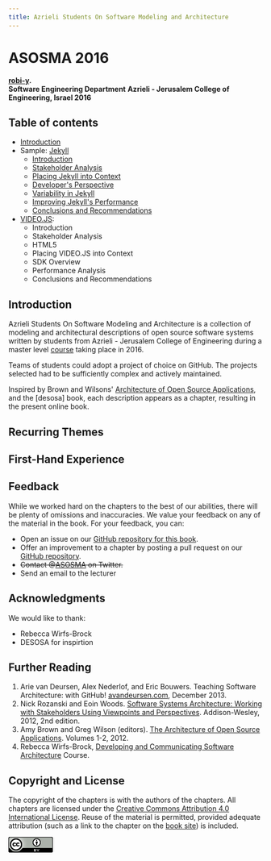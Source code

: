 ```yaml
---
title: Azrieli Students On Software Modeling and Architecture
---
```


# ASOSMA 2016


**[robi-y].**<br/>
**Software Engineering Department**
**Azrieli - Jerusalem College of Engineering, Israel 2016**

[robi-y]: https://github.com/robi-y

## Table of contents

* [Introduction](#Introduction)
* Sample: [Jekyll](jekyll/)
  * [Introduction](jekyll/#Introduction)
  * [Stakeholder Analysis](jekyll/#stakeholder-analysis)
  * [Placing Jekyll into Context](jekyll/#placing-jekyll-into-contex)
  * [Developer's Perspective](jekyll/#developers-perspective)
  * [Variability in Jekyll](jekyll/#variability-in-jekyll)
  * [Improving Jekyll's Performance](jekyll/#improving-jekylls-performance)
  * [Conclusions and Recommendations](jekyll/#conclusions-and-recommendations)
* [VIDEO.JS](VideoJs/README.md):
  * Introduction
  * Stakeholder Analysis
  * HTML5
  * Placing VIDEO.JS into Context
  * SDK Overview
  * Performance Analysis
  * Conclusions and Recommendations
  
## Introduction

Azrieli Students On Software Modeling and Architecture is a collection of modeling and architectural descriptions of open source software systems written by students from Azrieli - Jerusalem College of Engineering during a master level [course][sw-modeling-2016b] taking place in 2016.

[sw-modeling-2016b]: https://github.com/jce-il/sw-modeling-2016b

Teams of students could adopt a project of choice on GitHub. The projects selected had to be sufficiently complex and actively maintained.

Inspired by Brown and Wilsons' [Architecture of Open Source Applications][aosa], and the [desosa] book, each description appears as a chapter, resulting in the present online book.

## Recurring Themes


## First-Hand Experience

## Feedback

While we worked hard on the chapters to the best of our abilities, there will be plenty of omissions and inaccuracies.
We value your feedback on any of the material in the book. For your feedback, you can:

* Open an issue on our [GitHub repository for this book][ASOSMA.io].
* Offer an improvement to a chapter by posting a pull request on our [GitHub repository][ASOSMA].
* ~~Contact @[ASOSMA][ASOSMA.tw] on Twitter.~~
* Send an email to the lecturer

[ASOSMA]: https://www.github.com/jce-il/ASOSMA
[ASOSMA.io]: https://jce-il.github.io/ASOSMA
[ASOSMA.tw]: https://twitter.com/ASOSMA


## Acknowledgments

We would like to thank:

* Rebecca Wirfs-Brock
* DESOSA for inspirtion


## Further Reading

1. Arie van Deursen, Alex Nederlof, and Eric Bouwers. Teaching Software Architecture: with GitHub! [avandeursen.com][teaching-swa], December 2013.
1. Nick Rozanski and Eoin Woods. [Software Systems Architecture: Working with Stakeholders Using Viewpoints and Perspectives][rw]. Addison-Wesley, 2012, 2nd edition.
1. Amy Brown and Greg Wilson (editors). [The Architecture of Open Source Applications][aosa]. Volumes 1-2, 2012.
1. Rebecca Wirfs-Brock, [Developing and Communicating Software Architecture][dcsa] Course.

[teaching-swa]: http://avandeursen.com/2013/12/30/teaching-software-architecture-with-github/
[rw]: http://www.viewpoints-and-perspectives.info/
[aosa]: http://aosabook.org/
[dcsa]: http://wirfs-brock.com/developing_comm_arch.html


## Copyright and License

The copyright of the chapters is with the authors of the chapters. All chapters are licensed under the [Creative Commons Attribution 4.0 International License][cc-by].
Reuse of the material is permitted, provided adequate attribution (such as a link to the chapter on the [book site][ASOSMA]) is included.


[![Creative Commons](cc-by.png)][cc-by]

[cc-by]: http://creativecommons.org/licenses/by/4.0/
[ASOSMA]: https://github.com/jce-il/ASOSMA
